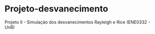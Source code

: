 # Projeto-desvanecimento
Projeto II - Simulação dos desvanecimentos Rayleigh e Rice (ENE0332 - UnB)
